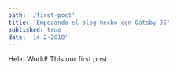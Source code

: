 ```yaml
---
path: '/first-post'
title: 'Empezando el blog hecho con Gatsby JS'
published: true
date: '14-2-2018'
---
```

Hello World! This our first post